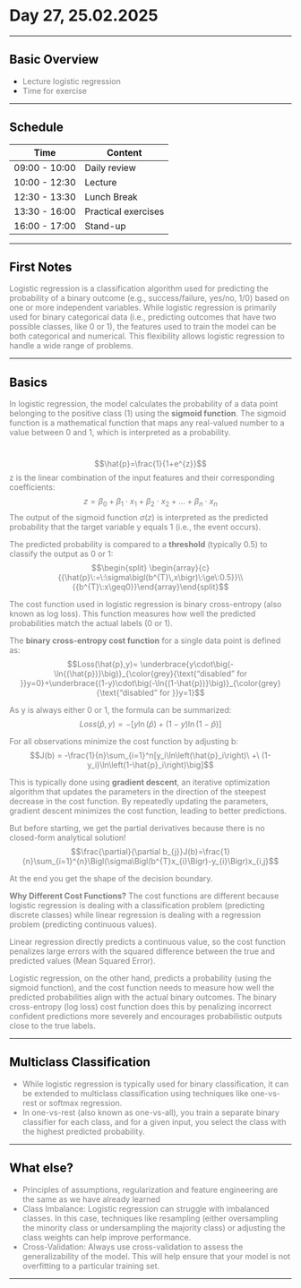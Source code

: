 # Day 27, 25.02.2025
<span style="color:grey">

</span>

---
## <span style="color:black"> __Basic Overview__ </span>
 

* <span style="color:grey"> Lecture logistic regression
* <span style="color:grey"> Time for exercise

---
##  <span style="color:black">__Schedule__
<span style="color:grey">

|Time|Content|
|---|---|
|09:00 - 10:00|Daily review|
|10:00 - 12:30|Lecture|
|12:30 - 13:30|Lunch Break| 
|13:30 - 16:00|Practical exercises|
|16:00 - 17:00|Stand-up|

---
## <span style="color:black"> __First Notes__ </span>
<span style="color:grey">
Logistic regression is a classification algorithm used for predicting the probability of a binary outcome (e.g., success/failure, yes/no, 1/0) based on one or more independent variables. While logistic regression is primarily used for binary categorical data (i.e., predicting outcomes that have two possible classes, like 0 or 1), the features used to train the model can be both categorical and numerical. This flexibility allows logistic regression to handle a wide range of problems.


</span>

---
## <span style="color:black"> Basics</span>

<span style="color:grey">

In logistic regression, the model calculates the probability of a data point belonging to the positive class (1) using the **sigmoid function**. The sigmoid function is a mathematical function that maps any real-valued number to a value between 0 and 1, which is interpreted as a probability.

​$$\hat{p}=\frac{1}{1+e^{z}}$$
 z is the linear combination of the input features and their corresponding coefficients: 
$$z= \beta_0 + \beta_1 \cdot x_1 + \beta_2 \cdot x_2 + ... +\beta_n \cdot x_n $$
The output of the sigmoid function $σ(z)$ is interpreted as the predicted probability that the target variable y equals 1 (i.e., the event occurs).

The predicted probability is compared to a **threshold** (typically 0.5) to classify the output as 0 or 1:
$$\begin{split} \begin{array}{c}{{\hat{p}\:=\:\sigma\bigl(b^{T}\,x\bigr)\:\ge\:0.5}}\\ {{b^{T}\:x\geq0}}\end{array}\end{split}$$

The cost function used in logistic regression is binary cross-entropy (also known as log loss). This function measures how well the predicted probabilities match the actual labels (0 or 1).

The **binary cross-entropy cost function** for a single data point is defined as:
$$Loss(\hat{p},y)= \underbrace{y\cdot\big(-\ln{(\hat{p})}\big)}_{\color{grey}{\text{“disabled” for }}y=0}+\underbrace{(1-y)\cdot\big(-\ln{(1-\hat{p})}\big)}_{\color{grey}{\text{“disabled” for }}y=1}$$

As y is always either 0 or 1, the formula can be summarized:
$$Loss(\hat{p},y) = -\big[y\ln{(\hat{p})} + (1-y)\ln{(1-\hat{p})}\big]$$ 

For all observations minimize the cost function by adjusting b:
$$J(b) = -\frac{1}{n}\sum_{i=1}^n[y_i\ln\left(\hat{p}_i\right)\ +\ (1-y_i)\ln\left(1-\hat{p}_i\right)\big]$$

This is typically done using **gradient descent**, an iterative optimization algorithm that updates the parameters in the direction of the steepest decrease in the cost function. By repeatedly updating the parameters, gradient descent minimizes the cost function, leading to better predictions.

But before starting, we get the partial derivatives because there is no closed-form analytical solution!
$$\frac{\partial}{\partial b_{j}}J(b)=\frac{1}{n}\sum_{i=1}^{n}\Bigl(\sigma\Bigl(b^{T}x_{i}\Bigr)-y_{i}\Bigr)x_{i,j}$$

At the end you get the shape of the decision boundary. 

**Why Different Cost Functions?**
The cost functions are different because logistic regression is dealing with a classification problem (predicting discrete classes) while linear regression is dealing with a regression problem (predicting continuous values).

Linear regression directly predicts a continuous value, so the cost function penalizes large errors with the squared difference between the true and predicted values (Mean Squared Error).

Logistic regression, on the other hand, predicts a probability (using the sigmoid function), and the cost function needs to measure how well the predicted probabilities align with the actual binary outcomes. The binary cross-entropy (log loss) cost function does this by penalizing incorrect confident predictions more severely and encourages probabilistic outputs close to the true labels.

---
## <span style="color:black"> Multiclass Classification </span>
* While logistic regression is typically used for binary classification, it can be extended to multiclass classification using techniques like one-vs-rest or softmax regression.
* In one-vs-rest (also known as one-vs-all), you train a separate binary classifier for each class, and for a given input, you select the class with the highest predicted probability.

---
## <span style="color:black"> What else? </span>

<span style="color:grey">

* Principles of assumptions, regularization and feature engineering are the same as we have already learned
* Class Imbalance: Logistic regression can struggle with imbalanced classes. In this case, techniques like resampling (either oversampling the minority class or undersampling the majority class) or adjusting the class weights can help improve performance.
* Cross-Validation: Always use cross-validation to assess the generalizability of the model. This will help ensure that your model is not overfitting to a particular training set.
</span> 

---